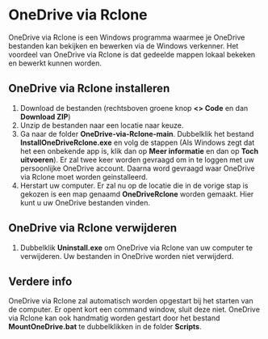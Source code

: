 # OneDrive via Rclone
OneDrive via Rclone is een Windows programma waarmee je OneDrive bestanden kan bekijken en bewerken via de Windows verkenner. Het voordeel van OneDrive via Rclone is dat gedeelde mappen lokaal bekeken en bewerkt kunnen worden.

## OneDrive via Rclone installeren
1. Download de bestanden (rechtsboven groene knop **<> Code** en dan **Download ZIP**)
2. Unzip de bestanden naar een locatie naar keuze.
3. Ga naar de folder **OneDrive-via-Rclone-main**. Dubbelklik het bestand **InstallOneDriveRclone.exe** en volg de stappen (Als Windows zegt dat het een onbekende app is, klik dan op **Meer informatie** en dan op **Toch uitvoeren**). Er zal twee keer worden gevraagd om in te loggen met uw persoonlijke OneDrive account. Daarna word gevraagd waar OneDrive via Rclone moet worden geinstalleerd.
4. Herstart uw computer. Er zal nu op de locatie die in de vorige stap is gekozen is een map genaamd **OneDriveRclone** worden gemaakt. Hier kunt u uw OneDrive bestanden vinden.

## OneDrive via Rclone verwijderen
1. Dubbelklik **Uninstall.exe** om OneDrive via Rclone van uw computer te verwijderen. Uw bestanden in OneDrive worden niet verwijderd.

## Verdere info
OneDrive via Rclone zal automatisch worden opgestart bij het starten van de computer. Er opent kort een command window, sluit deze niet. OneDrive via Rclone kan ook handmatig worden gestart door het bestand **MountOneDrive.bat** te dubbelklikken in de folder **Scripts**.
